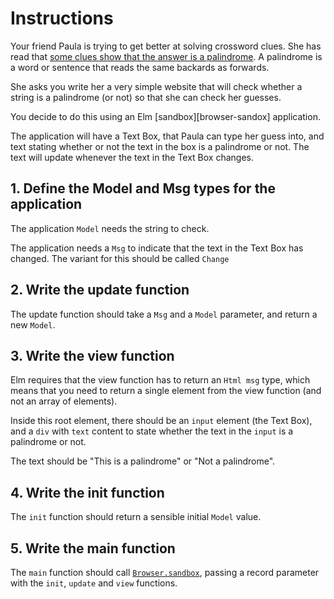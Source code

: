 # Instructions

Your friend Paula is trying to get better at solving crossword clues. She has read that [some clues show that the answer is a palindrome][palindrome-crossword-clues].
A palindrome is a word or sentence that reads the same backards as forwards.

She asks you write her a very simple website that will check whether a string is a palindrome (or not) so that she can check her guesses.

You decide to do this using an Elm [sandbox][browser-sandox] application.

The application will have a Text Box, that Paula can type her guess into, and text stating whether or not the text in the box is a palindrome or not.
The text will update whenever the text in the Text Box changes.

## 1. Define the Model and Msg types for the application

The application `Model` needs the string to check.

The application needs a `Msg` to indicate that the text in the Text Box has changed. The variant for this should be called `Change`

## 2. Write the update function

The update function should take a `Msg` and a `Model` parameter, and return a new `Model`.

## 3. Write the view function

Elm requires that the view function has to return an `Html msg` type, which means that you need to return a single element from the view function (and not an  array of elements).

Inside this root element, there should be an `input` element (the Text Box), and a `div` with `text` content to state whether the text in the `input` is a palindrome or not.

The text should be "This is a palindrome" or "Not a palindrome".

## 4. Write the init function

The `init` function should return a sensible initial `Model` value.

## 5. Write the main function

The `main` function should call [`Browser.sandbox`][browser-sandbox], passing a record parameter with the `init`, `update` and `view` functions.

[palindrome-crossword-clues]: https://www.theguardian.com/crosswords/crossword-blog/2012/nov/01/cryptic-crosswords-beginners-palindromes
[browser-sandbox]: https://package.elm-lang.org/packages/elm/browser/latest/Browser#sandbox
